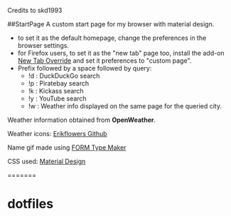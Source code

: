 

Credits to skd1993

##StartPage
A custom start page for my browser with material design.

* to set it as the default homepage, change the preferences in the browser settings.
* for Firefox users, to set it as the "new tab" page too, install the add-on [New Tab Override](https://addons.mozilla.org/en-US/firefox/addon/new-tab-override/) and set it preferences to "custom page".
* Prefix followed by a space followed by query: 
	* !d : DuckDuckGo search 
	* !p : Piratebay search
	* !k : Kickass search
	* !y : YouTube search
	* !w : Weather info displayed on the same page for the queried city.
	
Weather information obtained from **OpenWeather**.

Weather icons: [Erikflowers Github](http://erikflowers.github.io/)

Name gif made using [FORM Type Maker](https://formtypemaker.appspot.com/)

CSS used: [Material Design](http://fezvrasta.github.io/bootstrap-material-design/bootstrap-elements.html)


=======
# dotfiles

